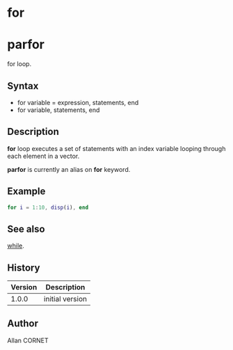 

# for

# parfor

for loop.

## Syntax

- for variable = expression, statements, end
- for variable, statements, end

## Description


  <p><b>for</b> loop executes a set of statements with an index variable looping through each element in a vector.</p>
  <p><b>parfor</b> is currently an alias on <b>for</b> keyword.</p>


## Example

```matlab
for i = 1:10, disp(i), end
```

## See also

[while](while.md).
## History

|Version|Description|
|------|------|
|1.0.0|initial version|


## Author

Allan CORNET



